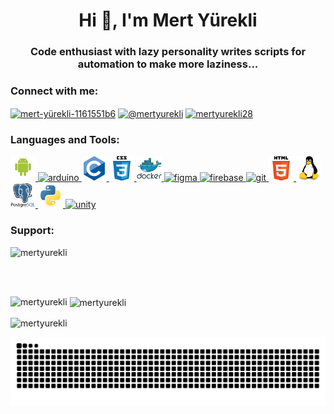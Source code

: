 <h1 align="center">Hi 👋, I'm Mert Yürekli</h1>
<h3 align="center">Code enthusiast with lazy personality writes scripts for automation to make more laziness...</h3>

<h3 align="left">Connect with me:</h3>
<p align="left">
<a href="https://linkedin.com/in/mert-yürekli-1161551b6" target="blank"><img align="center" src="https://raw.githubusercontent.com/rahuldkjain/github-profile-readme-generator/master/src/images/icons/Social/linked-in-alt.svg" alt="mert-yürekli-1161551b6" height="30" width="40" /></a>
<a href="https://medium.com/@mertyurekli" target="blank"><img align="center" src="https://raw.githubusercontent.com/rahuldkjain/github-profile-readme-generator/master/src/images/icons/Social/medium.svg" alt="@mertyurekli" height="30" width="40" /></a>
<a href="https://www.youtube.com/c/mertyurekli28" target="blank"><img align="center" src="https://raw.githubusercontent.com/rahuldkjain/github-profile-readme-generator/master/src/images/icons/Social/youtube.svg" alt="mertyurekli28" height="30" width="40" /></a>
</p>

<h3 align="left">Languages and Tools:</h3>
<p align="left"> <a href="https://developer.android.com" target="_blank" rel="noreferrer"> <img src="https://raw.githubusercontent.com/devicons/devicon/master/icons/android/android-original-wordmark.svg" alt="android" width="40" height="40"/> </a> <a href="https://www.arduino.cc/" target="_blank" rel="noreferrer"> <img src="https://cdn.worldvectorlogo.com/logos/arduino-1.svg" alt="arduino" width="40" height="40"/> </a> <a href="https://www.cprogramming.com/" target="_blank" rel="noreferrer"> <img src="https://raw.githubusercontent.com/devicons/devicon/master/icons/c/c-original.svg" alt="c" width="40" height="40"/> </a> <a href="https://www.w3schools.com/css/" target="_blank" rel="noreferrer"> <img src="https://raw.githubusercontent.com/devicons/devicon/master/icons/css3/css3-original-wordmark.svg" alt="css3" width="40" height="40"/> </a> <a href="https://www.docker.com/" target="_blank" rel="noreferrer"> <img src="https://raw.githubusercontent.com/devicons/devicon/master/icons/docker/docker-original-wordmark.svg" alt="docker" width="40" height="40"/> </a> <a href="https://www.figma.com/" target="_blank" rel="noreferrer"> <img src="https://www.vectorlogo.zone/logos/figma/figma-icon.svg" alt="figma" width="40" height="40"/> </a> <a href="https://firebase.google.com/" target="_blank" rel="noreferrer"> <img src="https://www.vectorlogo.zone/logos/firebase/firebase-icon.svg" alt="firebase" width="40" height="40"/> </a> <a href="https://git-scm.com/" target="_blank" rel="noreferrer"> <img src="https://www.vectorlogo.zone/logos/git-scm/git-scm-icon.svg" alt="git" width="40" height="40"/> </a> <a href="https://www.w3.org/html/" target="_blank" rel="noreferrer"> <img src="https://raw.githubusercontent.com/devicons/devicon/master/icons/html5/html5-original-wordmark.svg" alt="html5" width="40" height="40"/> </a> <a href="https://www.linux.org/" target="_blank" rel="noreferrer"> <img src="https://raw.githubusercontent.com/devicons/devicon/master/icons/linux/linux-original.svg" alt="linux" width="40" height="40"/> </a> <a href="https://www.postgresql.org" target="_blank" rel="noreferrer"> <img src="https://raw.githubusercontent.com/devicons/devicon/master/icons/postgresql/postgresql-original-wordmark.svg" alt="postgresql" width="40" height="40"/> </a> <a href="https://www.python.org" target="_blank" rel="noreferrer"> <img src="https://raw.githubusercontent.com/devicons/devicon/master/icons/python/python-original.svg" alt="python" width="40" height="40"/> </a> <a href="https://unity.com/" target="_blank" rel="noreferrer"> <img src="https://www.vectorlogo.zone/logos/unity3d/unity3d-icon.svg" alt="unity" width="40" height="40"/> </a> </p>

<h3 align="left">Support:</h3>
<p><a href="https://www.buymeacoffee.com/mertyurekli"> <img align="left" src="https://cdn.buymeacoffee.com/buttons/v2/default-yellow.png" height="50" width="210" alt="mertyurekli" /></a></p><br><br>
<!-- Added space here -->
<p>&nbsp;</p>

<p><img align="left" src="https://github-readme-stats.vercel.app/api/top-langs?username=mertyurekli&show_icons=true&locale=en&layout=compact" alt="mertyurekli" /></p>

<p>&nbsp;<img align="center" src="https://github-readme-stats.vercel.app/api?username=mertyurekli&show_icons=true&locale=en" alt="mertyurekli" /></p>

<p><img align="center" src="https://github-readme-streak-stats.herokuapp.com/?user=mertyurekli&" alt="mertyurekli" /></p>

<picture>
  <source media="(prefers-color-scheme: dark)" srcset="https://raw.githubusercontent.com/mertyurekli/mertyurekli/output/github-contribution-grid-snake-dark.svg">
  <source media="(prefers-color-scheme: light)" srcset="https://raw.githubusercontent.com/mertyurekli/mertyurekli/output/github-contribution-grid-snake.svg">
  <img alt="github contribution grid snake animation" src="https://raw.githubusercontent.com/mertyurekli/mertyurekli/output/github-contribution-grid-snake.svg">
</picture>
